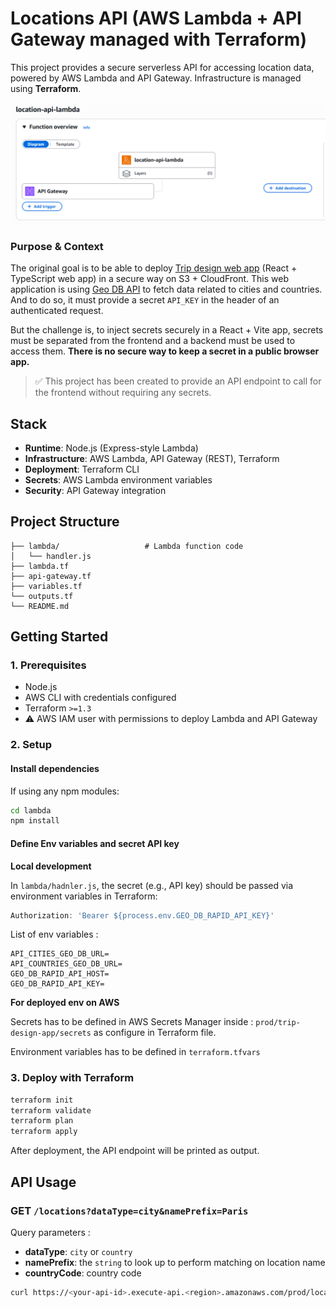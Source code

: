 # Locations API (AWS Lambda + API Gateway managed with Terraform)

This project provides a secure serverless API for accessing location data, powered by AWS Lambda and 
API Gateway.
Infrastructure is managed using **Terraform**.

<img src="./docs/diagram.png" alt="location-api-diagram">

### Purpose & Context

The original goal is to be able to deploy [Trip design web app](https://github.com/lrasata/trip-planner-web-app) 
(React + TypeScript web app) in a secure way on S3 + CloudFront. This web application is using [Geo DB API](https://rapidapi.com/wirefreethought/api/geodb-cities)
to fetch data related to cities and countries. And to do so, it must provide a secret `API_KEY` in the header of an authenticated request.

But the challenge is, to inject secrets securely in a React + Vite app, secrets must be separated from 
the frontend and a backend must be used to access them. **There is no secure way to keep a secret in a public browser app.**

> ✅ This project has been created to provide an API endpoint to call for the frontend without requiring any secrets.

## Stack

- **Runtime**: Node.js (Express-style Lambda)
- **Infrastructure**: AWS Lambda, API Gateway (REST), Terraform
- **Deployment**: Terraform CLI
- **Secrets**: AWS Lambda environment variables
- **Security**: API Gateway integration

## Project Structure

```
├── lambda/                   # Lambda function code
│   └── handler.js              
├── lambda.tf                 
├── api-gateway.tf            
├── variables.tf              
└── outputs.tf                
└── README.md
```

## Getting Started

### 1. Prerequisites

- Node.js
- AWS CLI with credentials configured
- Terraform `>=1.3`
- ⚠️ AWS IAM user with permissions to deploy Lambda and API Gateway

### 2. Setup

#### Install dependencies

If using any npm modules:

```bash
cd lambda
npm install
```

#### Define Env variables and secret API key

**Local development**

In `lambda/hadnler.js`, the secret (e.g., API key) should be passed via environment variables in Terraform:

```js
Authorization: 'Bearer ${process.env.GEO_DB_RAPID_API_KEY}'
```

List of env variables :
````text
API_CITIES_GEO_DB_URL=
API_COUNTRIES_GEO_DB_URL=
GEO_DB_RAPID_API_HOST=
GEO_DB_RAPID_API_KEY=
````

**For deployed env on AWS**

Secrets has to be defined in AWS Secrets Manager inside : `prod/trip-design-app/secrets` as configure in Terraform file.

Environment variables has to be defined in `terraform.tfvars`


### 3. Deploy with Terraform

```bash
terraform init
terraform validate
terraform plan
terraform apply
```

After deployment, the API endpoint will be printed as output.

## API Usage

### GET `/locations?dataType=city&namePrefix=Paris`

Query parameters :
- **dataType**: `city` or `country`
- **namePrefix**: the `string` to look up to perform matching on location name
- **countryCode**: country code

```bash
curl https://<your-api-id>.execute-api.<region>.amazonaws.com/prod/locations?dataType=city&namePrefix=Paris
```

